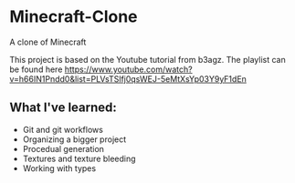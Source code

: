 # Minecraft-Clone
A clone of Minecraft

This project is based on the Youtube tutorial from b3agz. The playlist can be found here https://www.youtube.com/watch?v=h66IN1Pndd0&list=PLVsTSlfj0qsWEJ-5eMtXsYp03Y9yF1dEn


What I've learned:
-
 - Git and git workflows
 - Organizing a bigger project
 - Procedual generation 
 - Textures and texture bleeding
 - Working with types 
